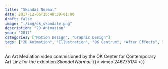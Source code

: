 ```yaml
---
title: "Skandal Normal"
date: 2017-12-06T15:40:39+01:00
draft: false
image: "./img/ok_skandale.png"
description: "2D Animation"
year: "2017"
categories: ["Motion Design", "Graphic Design"]
tags: ["2D Animation", "Illustration", "OK Centrum", "After Effects", "Illustrator", "Art Mediation"]
---
```


An Art Mediation video commisioned by the OK Center for Contemporary Art Linz for the exhibtion _Skandal Normal._
{{< vimeo 246775174 >}}
